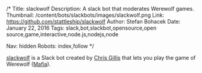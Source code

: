 /*
Title: slackwolf
Description: A slack bot that moderates Werewolf games.
Thumbnail: /content/bots/slackbots/images/slackwolf.png
Link: https://github.com/stattleship/slackwolf
Author: Stefan Bohacek
Date: January 22, 2016
Tags: slack,bot,slackbot,opensource,open source,game,interactive,node.js,nodejs,node

Nav: hidden
Robots: index,follow
*/

[slackwolf](https://github.com/stattleship/slackwolf) is a Slack bot created by [Chris Gillis](https://github.com/chrisgillis) that lets you play the game of Werewolf ([Mafia](https://en.wikipedia.org/wiki/Mafia_(party_game))).

